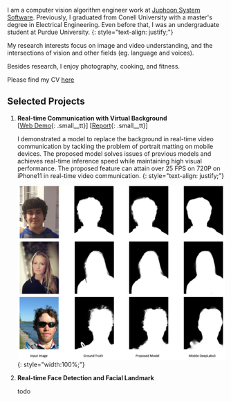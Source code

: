 I am a computer vision algorithm engineer work at [Juphoon System Software](https://www.juphoon.com/en/). Previously, I graduated from Conell University with a master's degree in Electrical Engineering. Even before that, I was an undergraduate student at Purdue University.
{: style="text-align: justify;"}

My research interests focus on image and video understanding, and the intersections of vision and other fields (eg. language and voices).

Besides research, I enjoy photography, cooking, and fitness.

Please find my CV [here](assets/docs/about/CV_KeyuanZhang.pdf)

## Selected Projects

1. **Real-time Communication with Virtual Background**<br />[[Web Demo](https://kz42.github.io/projects/virtual_background/){: .small__tt}] [[Report](assets/docs/virtual_background/virtual_background.pdf){: .small__tt}]

	I demonstrated a model to replace the background in real-time video communication by tackling the problem of portrait matting on mobile devices. The proposed model solves issues of previous models and achieves real-time inference speed while maintaining high visual performance. The proposed feature can attain over 25 FPS on 720P on iPhone11 in real-time video communication. 
	{: style="text-align: justify;"}

	![vb-eval](assets/images/model_eval.jpeg){: style="width:100%;"}

2. **Real-time Face Detection and Facial Landmark**

	todo

